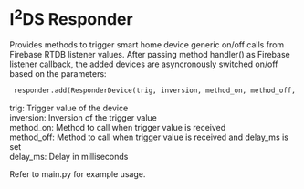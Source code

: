# I<sup>2</sup>DS Responder

Provides methods to trigger smart home device generic on/off calls from Firebase RTDB listener values. After passing method handler() as Firebase listener callback,
the added devices are asyncronously switched on/off based on the parameters:

```python
 responder.add(ResponderDevice(trig, inversion, method_on, method_off, delay_ms))

```
trig: Trigger value of the device\
inversion: Inversion of the trigger value\
method_on: Method to call when trigger value is received\
method_off: Method to call when trigger value is received and delay_ms is set\
delay_ms: Delay in milliseconds

Refer to main.py for example usage.
